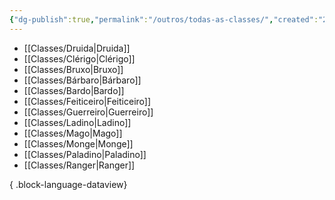 ```yaml
---
{"dg-publish":true,"permalink":"/outros/todas-as-classes/","created":"2024-07-24T08:42:30.472-03:00","updated":"2024-07-29T11:07:27.701-03:00"}
---
```



- [[Classes/Druida\|Druida]]
- [[Classes/Clérigo\|Clérigo]]
- [[Classes/Bruxo\|Bruxo]]
- [[Classes/Bárbaro\|Bárbaro]]
- [[Classes/Bardo\|Bardo]]
- [[Classes/Feiticeiro\|Feiticeiro]]
- [[Classes/Guerreiro\|Guerreiro]]
- [[Classes/Ladino\|Ladino]]
- [[Classes/Mago\|Mago]]
- [[Classes/Monge\|Monge]]
- [[Classes/Paladino\|Paladino]]
- [[Classes/Ranger\|Ranger]]

{ .block-language-dataview}